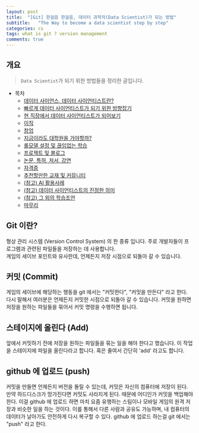 ```yaml
---
layout: post
title:  "[Git] 한걸음 한걸음, 데이터 과학자(Data Scientist)가 되는 방법"
subtitle:   "The Way to become a data scientist step by step"
categories: cs
tags: what is git ? version management
comments: true
---
```

## 개요
> `Data Scientist`가 되기 위한 방법들을 정리한 글입니다.

- 목차
	- [데이터 사이언스, 데이터 사이언티스트란?](#데이터-사이언스-데이터-사이언티스트란) 
	- [빠르게 데이터 사이언티스트가 되기 위한 방향잡기](#빠르게-데이터-사이언티스트가-되기-위한-방향잡기)
    - [현 직장에서 데이터 사이언티스트가 되어보기](#현-직장에서-데이터-사이언티스트가-되어보기)
    - [이직](#이직)
    - [창업](#창업)
    - [지금이라도 대학원을 가야할까?](#지금이라도-대학원을-가야할까)
    - [롤모델 설정 및 끊임없는 학습](#롤모델-설정-및-끊임없는-학습)
    - [프로젝트 및 블로그](#프로젝트-및-블로그)
    - [논문, 특허, 저서, 강연](#논문-특허-저서-강연)
    - [자격증](#자격증)
    - [추천할만한 교재 및 커뮤니티](#추천할만한-교재-및-커뮤니티)
    - [(참고) AI 활용사례](#참고-ai-활용사례)
    - [(참고) 데이터 사이언티스트의 진정한 의미](#참고-데이터-사이언티스트의-진정한-의미)
    - [(참고) 그 외의 학습조언](#참고-그-외의-학습조언)
    - [마무리](#마무리)


## Git 이란?
형상 관리 시스템 (Version Control System) 의 한 종류 입니다. 주로 개발자들이 프로그램과 관련된 파일들을 저장하는 데 사용합니다.  
게임의 세이브 포인트와 유사한데, 언제든지 저장 시점으로 되돌아 갈 수 있습니다.

## 커밋 (Commit)
게임의 세이브에 해당하는 행동을 git 에서는 "커밋한다", "커밋을 만든다" 라고 한다. 다시 말해서 여러분은 언제든지 커밋한 시점으로 되돌아 갈 수 있습니다. 커밋을 원하면 저장을 원하는 파일들을 묶어서 커밋 명령을 수행하면 됩니다.

## 스테이지에 올린다 (Add)
앞에서 커밋하기 전에 저장을 원하는 파일들을 묶는 일을 해야 한다고 했습니다.
이 작업을 스테이지에 파일을 올린다라고 합니다.
혹은 줄여서 간단히 'add' 라고도 합니다.

## github 에 업로드 (push)
커밋을 만들면 언제든지 버전을 돌릴 수 있는데, 커밋은 자신의 컴퓨터에 저장이 된다. 만약 하드디스크가 망가진다면 커밋도 사라지게 된다. 
때문에 어디인가 커밋을 백업해야 한다.
이걸 github 에 업로드 하면 마치 요즘 유행하는 스팀이나 모바일 게임의 원격 저장과 비슷한 일을 하는 것이다. 
이를 통해서 다른 사람과 공유도 가능하며, 내 컴퓨터의 데이터가 날아가도 안전하게 다시 복구할 수 있다.
github 에 업로드 하는걸 git 에서는 "push" 라고 한다.